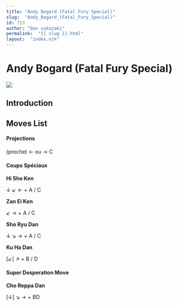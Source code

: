 ```yaml
---
title: "Andy Bogard (Fatal Fury Special)"
slug:  "Andy_Bogard_(Fatal_Fury_Special)"
id: 723
author: "Dan sakazaki"
permalink:  "{{ slug }}.html"
layout:  "index.njk"
---
```


# Andy Bogard (Fatal Fury Special)

![](/images/Ffspandy.PNG)  

## Introduction

## Moves List

#### Projections

(proche) ← ou → C

#### Coups Spéciaux

**Hi Sho Ken**

↓ ↙ ← + A / C

**Zan Ei Ken**

↙ → + A / C

**Sho Ryu Dan**

↓ ↘ → + A / C

**Ku Ha Dan**

\[↙\] ↗ + B / D

#### Super Desperation Move

**Cho Reppa Dan**

\[↓\] ↘ → + BD
